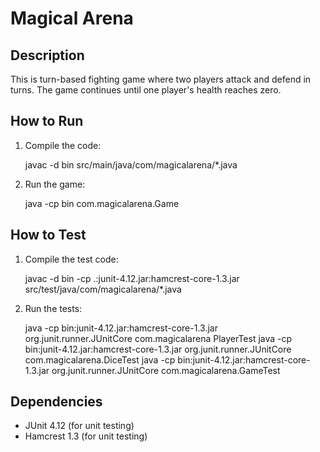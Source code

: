 # Magical Arena

## Description
This is turn-based fighting game where two players attack and defend in turns. The game continues until one player's health reaches zero.

## How to Run
1. Compile the code:
    
    javac -d bin src/main/java/com/magicalarena/*.java
    
2. Run the game:

    java -cp bin com.magicalarena.Game
    

## How to Test

1. Compile the test code:
    
    javac -d bin -cp .:junit-4.12.jar:hamcrest-core-1.3.jar src/test/java/com/magicalarena/*.java
    
2. Run the tests:
    
    java -cp bin:junit-4.12.jar:hamcrest-core-1.3.jar org.junit.runner.JUnitCore com.magicalarena PlayerTest
    java -cp bin:junit-4.12.jar:hamcrest-core-1.3.jar org.junit.runner.JUnitCore com.magicalarena.DiceTest
    java -cp bin:junit-4.12.jar:hamcrest-core-1.3.jar org.junit.runner.JUnitCore com.magicalarena.GameTest
    

## Dependencies
- JUnit 4.12 (for unit testing)
- Hamcrest 1.3 (for unit testing)


